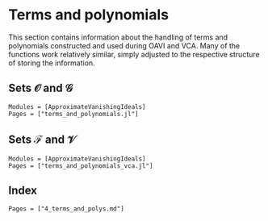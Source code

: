 # Terms and polynomials
This section contains information about the handling of terms and polynomials constructed and used during OAVI and VCA. Many of the functions work relatively similar, simply adjusted to the respective structure of storing the information.

## Sets $\mathcal{O}$ and $\mathcal{G}$
```@autodocs
Modules = [ApproximateVanishingIdeals]
Pages = ["terms_and_polynomials.jl"]
```

## Sets $\mathcal{F}$ and $\mathcal{V}$
```@autodocs
Modules = [ApproximateVanishingIdeals]
Pages = ["terms_and_polynomials_vca.jl"]
```

## Index
```@index
Pages = ["4_terms_and_polys.md"]
```
